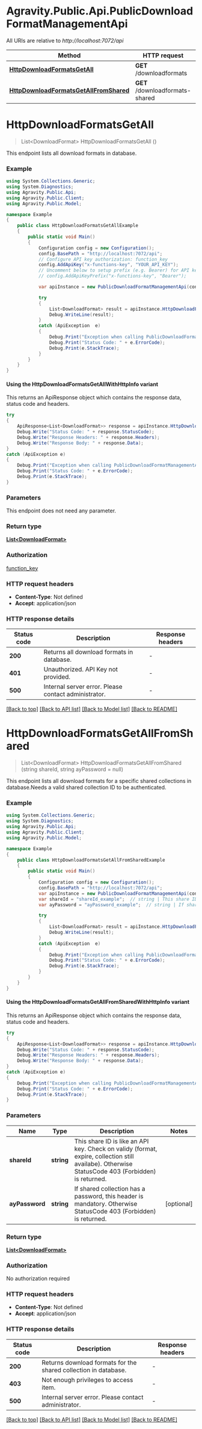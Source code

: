 # Agravity.Public.Api.PublicDownloadFormatManagementApi

All URIs are relative to *http://localhost:7072/api*

| Method | HTTP request | Description |
|--------|--------------|-------------|
| [**HttpDownloadFormatsGetAll**](PublicDownloadFormatManagementApi.md#httpdownloadformatsgetall) | **GET** /downloadformats |  |
| [**HttpDownloadFormatsGetAllFromShared**](PublicDownloadFormatManagementApi.md#httpdownloadformatsgetallfromshared) | **GET** /downloadformats-shared |  |

<a name="httpdownloadformatsgetall"></a>
# **HttpDownloadFormatsGetAll**
> List&lt;DownloadFormat&gt; HttpDownloadFormatsGetAll ()



This endpoint lists all download formats in database.

### Example
```csharp
using System.Collections.Generic;
using System.Diagnostics;
using Agravity.Public.Api;
using Agravity.Public.Client;
using Agravity.Public.Model;

namespace Example
{
    public class HttpDownloadFormatsGetAllExample
    {
        public static void Main()
        {
            Configuration config = new Configuration();
            config.BasePath = "http://localhost:7072/api";
            // Configure API key authorization: function_key
            config.AddApiKey("x-functions-key", "YOUR_API_KEY");
            // Uncomment below to setup prefix (e.g. Bearer) for API key, if needed
            // config.AddApiKeyPrefix("x-functions-key", "Bearer");

            var apiInstance = new PublicDownloadFormatManagementApi(config);

            try
            {
                List<DownloadFormat> result = apiInstance.HttpDownloadFormatsGetAll();
                Debug.WriteLine(result);
            }
            catch (ApiException  e)
            {
                Debug.Print("Exception when calling PublicDownloadFormatManagementApi.HttpDownloadFormatsGetAll: " + e.Message);
                Debug.Print("Status Code: " + e.ErrorCode);
                Debug.Print(e.StackTrace);
            }
        }
    }
}
```

#### Using the HttpDownloadFormatsGetAllWithHttpInfo variant
This returns an ApiResponse object which contains the response data, status code and headers.

```csharp
try
{
    ApiResponse<List<DownloadFormat>> response = apiInstance.HttpDownloadFormatsGetAllWithHttpInfo();
    Debug.Write("Status Code: " + response.StatusCode);
    Debug.Write("Response Headers: " + response.Headers);
    Debug.Write("Response Body: " + response.Data);
}
catch (ApiException e)
{
    Debug.Print("Exception when calling PublicDownloadFormatManagementApi.HttpDownloadFormatsGetAllWithHttpInfo: " + e.Message);
    Debug.Print("Status Code: " + e.ErrorCode);
    Debug.Print(e.StackTrace);
}
```

### Parameters
This endpoint does not need any parameter.
### Return type

[**List&lt;DownloadFormat&gt;**](DownloadFormat.md)

### Authorization

[function_key](../README.md#function_key)

### HTTP request headers

 - **Content-Type**: Not defined
 - **Accept**: application/json


### HTTP response details
| Status code | Description | Response headers |
|-------------|-------------|------------------|
| **200** | Returns all download formats in database. |  -  |
| **401** | Unauthorized. API Key not provided. |  -  |
| **500** | Internal server error. Please contact administrator. |  -  |

[[Back to top]](#) [[Back to API list]](../README.md#documentation-for-api-endpoints) [[Back to Model list]](../README.md#documentation-for-models) [[Back to README]](../README.md)

<a name="httpdownloadformatsgetallfromshared"></a>
# **HttpDownloadFormatsGetAllFromShared**
> List&lt;DownloadFormat&gt; HttpDownloadFormatsGetAllFromShared (string shareId, string ayPassword = null)



This endpoint lists all download formats for a specific shared collections in database.Needs a valid shared collection ID to be authenticated.

### Example
```csharp
using System.Collections.Generic;
using System.Diagnostics;
using Agravity.Public.Api;
using Agravity.Public.Client;
using Agravity.Public.Model;

namespace Example
{
    public class HttpDownloadFormatsGetAllFromSharedExample
    {
        public static void Main()
        {
            Configuration config = new Configuration();
            config.BasePath = "http://localhost:7072/api";
            var apiInstance = new PublicDownloadFormatManagementApi(config);
            var shareId = "shareId_example";  // string | This share ID is like an API key. Check on validy (format, expire, collection still availabe). Otherwise StatusCode 403 (Forbidden) is returned.
            var ayPassword = "ayPassword_example";  // string | If shared collection has a password, this header is mandatory. Otherwise StatusCode 403 (Forbidden) is returned. (optional) 

            try
            {
                List<DownloadFormat> result = apiInstance.HttpDownloadFormatsGetAllFromShared(shareId, ayPassword);
                Debug.WriteLine(result);
            }
            catch (ApiException  e)
            {
                Debug.Print("Exception when calling PublicDownloadFormatManagementApi.HttpDownloadFormatsGetAllFromShared: " + e.Message);
                Debug.Print("Status Code: " + e.ErrorCode);
                Debug.Print(e.StackTrace);
            }
        }
    }
}
```

#### Using the HttpDownloadFormatsGetAllFromSharedWithHttpInfo variant
This returns an ApiResponse object which contains the response data, status code and headers.

```csharp
try
{
    ApiResponse<List<DownloadFormat>> response = apiInstance.HttpDownloadFormatsGetAllFromSharedWithHttpInfo(shareId, ayPassword);
    Debug.Write("Status Code: " + response.StatusCode);
    Debug.Write("Response Headers: " + response.Headers);
    Debug.Write("Response Body: " + response.Data);
}
catch (ApiException e)
{
    Debug.Print("Exception when calling PublicDownloadFormatManagementApi.HttpDownloadFormatsGetAllFromSharedWithHttpInfo: " + e.Message);
    Debug.Print("Status Code: " + e.ErrorCode);
    Debug.Print(e.StackTrace);
}
```

### Parameters

| Name | Type | Description | Notes |
|------|------|-------------|-------|
| **shareId** | **string** | This share ID is like an API key. Check on validy (format, expire, collection still availabe). Otherwise StatusCode 403 (Forbidden) is returned. |  |
| **ayPassword** | **string** | If shared collection has a password, this header is mandatory. Otherwise StatusCode 403 (Forbidden) is returned. | [optional]  |

### Return type

[**List&lt;DownloadFormat&gt;**](DownloadFormat.md)

### Authorization

No authorization required

### HTTP request headers

 - **Content-Type**: Not defined
 - **Accept**: application/json


### HTTP response details
| Status code | Description | Response headers |
|-------------|-------------|------------------|
| **200** | Returns download formats for the shared collection in database. |  -  |
| **403** | Not enough privileges to access item. |  -  |
| **500** | Internal server error. Please contact administrator. |  -  |

[[Back to top]](#) [[Back to API list]](../README.md#documentation-for-api-endpoints) [[Back to Model list]](../README.md#documentation-for-models) [[Back to README]](../README.md)

